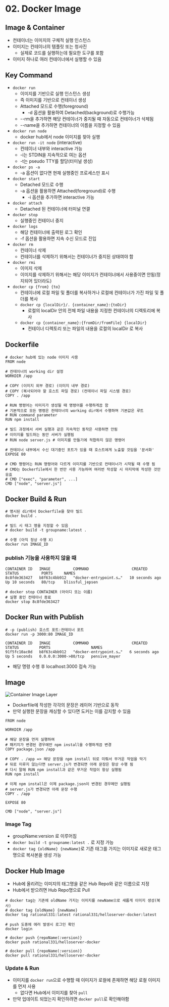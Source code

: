 # 02. Docker Image

## Image & Container
* 컨테이너는 이미지의 구체적 실행 인스턴스
* 이미지는 컨테이너의 템플릿 또는 청사진
  * 실제로 코드를 실행하는데 필요한 도구를 포함
* 이미지 하나로 여러 컨테이너에서 실행할 수 있음

## Key Command
* `docker run`
  * 이미지를 기반으로 실행 인스턴스 생성
  * 즉 이미지를 기반으로 컨테이너 생성
  * Attached 모드로 수행(foreground)
    * -d 옵션을 활용하여 Detached(background)로 수행가능
  * --rm을 추가하면 해당 컨테이너가 중지될 때 자동으로 컨테이너가 삭제됨
  * --name을 추가하면 컨테이너의 이름을 지정할 수 있음
* `docker run node`
  * docker hub에서 node 이미지를 찾아 실행
* `docker run -it node` (interactive)
  * 컨테이너 내부와 interactive 가능
  * -i는 STDIN을 지속적으로 여는 옵션
  * -t는 pseudo TTY를 할당(터미널 생성)
* `docker ps -a`
  * -a 옵션이 없다면 현재 실행중인 프로세스만 표시
* `docker start`
  * Detached 모드로 수행
  * -a 옵션을 활용하면 Attached(foreground)로 수행
    * -i 옵션을 추가하면 interactive 가능
* `docker attach`
  * Detached 된 컨테이너에 터미널 연결
* `docker stop`
  * 실행중인 컨테이너 중지
* `docker logs`
  * 해당 컨테이너에 출력된 로그 확인
  * -f 옵션을 활용하면 지속 수신 모드로 진입
* `docker rm`
  * 컨테이너 삭제
  * 컨테이너를 삭제하기 위해서는 컨테이너가 중지된 상태여야 함
* `docker rmi`
  * 이미지 삭제
  * 이미지를 삭제하기 위해서는 해당 이미지가 컨테이너에서 사용중이면 안됨(정지되어 있더라도)
* `docker cp {from} {to}`
  * 컨테이너에 로컬 파일 및 폴더를 복사하거나 로컬에 컨테이너가 가진 파일 및 폴더를 복사
  * `docker cp {localDir}/. {container_name}:{toDir}`
    * 로컬의 localDir 안의 전체 파일 내용을 지정한 컨테이너의 디렉토리에 복사
  * `docker cp {container_name}:{fromDir/fromFile} {localDir}`
    * 컨테이너 디렉토리 또는 파일의 내용을 로컬의 localDir 로 복사

## Dockerfile

```Docker
# docker hub에 있는 node 이미지 사용
FROM node 

# 컨테이너의 working dir 설정
WORKDIR /app

# COPY (이미지 외부 경로) (이미지 내부 경로)
# COPY (복사되어야 할 호스트 파일 경로) (컨테이너 파일 시스템 경로)
COPY . /app 

# RUN 명령어는 이미지가 생성될 때 명령어를 수행하게끔 함
# 기본적으로 모든 명령은 컨테이너의 working dir에서 수행하며 기본값은 루트
# RUN command parameter
RUN npm install 

# 빌드 과정에서 서버 실행과 같은 지속적인 동작은 사용하면 안됨
# 이미지를 빌드하는 동안 서버가 실행됨
# RUN node server.js # 이미지를 만들기에 적합하지 않은 명령어

# 컨테이너 내부에서 수신 대기중인 포트가 있을 때 호스트에게 노출할 것임을 '문서화'
EXPOSE 80

# CMD 명령어는 RUN 명령어와 다르게 이미지를 기반으로 컨테이너가 시작될 때 수행 됨
# CMD는 Dockerfile에서 한 번만 사용 가능하며 여러번 작성할 시 마지막에 작성한 것만 유효
# CMD ["exec", "parameter", ...]
CMD ["node", "server.js"]
```
## Docker Build & Run
```docker
# 명시된 dir에서 Dockerfile을 찾아 빌드
docker build . 

# 빌드 시 태그 명을 지정할 수 있음
# docker build -t groupname:latest .

# 수행 (아직 정상 수행 X)
docker run IMAGE_ID
```

### publish 기능을 사용하지 않을 때
```Console
CONTAINER ID   IMAGE          COMMAND                   CREATED          STATUS          PORTS     NAMES
8c8fde363427   b8f63c4bb912   "docker-entrypoint.s…"   10 seconds ago   Up 10 seconds   80/tcp    blissful_jepsen
```

```Console
# docker stop CONTAINER (아이디 또는 이름)
# 실행 중인 컨테이너 종료
docker stop 8c8fde363427
```

## Docker Run with Publish
```console
# -p (publish) 호스트 포트:컨테이너 포트
docker run -p 3000:80 IMAGE_ID
```
```console
CONTAINER ID   IMAGE          COMMAND                   CREATED         STATUS         PORTS                  NAMES
91f5fc10ac0d   b8f63c4bb912   "docker-entrypoint.s…"   6 seconds ago   Up 5 seconds   0.0.0.0:3000->80/tcp   pensive_mayer
```
* 해당 명령 수행 후 localhost:3000 접속 가능

## Image
![Container Image Layer](imageLayer.png)
* Dockerfile에 작성한 각각의 문장은 레이어 기반으로 동작
* 만약 실행한 문장을 캐싱할 수 있다면 도커는 이를 감지할 수 있음

```docker
FROM node 

WORKDIR /app

# 해당 문장을 먼저 실행하여
# 패키지가 변경된 경우에만 npm install을 수행하게끔 변경
COPY package.json /app

# COPY . /app => 해당 문장을 npm install 뒤로 미뤄서 무거운 작업을 막기
# 뒤로 미루지 않는다면 server.js가 변경되면 아래 문장은 항상 수행 됨
# 다시 말해 RUN npm install과 같은 무거운 작업이 항상 실행됨
RUN npm install 

# 이제 npm install은 이제 package.json이 변경된 경우메만 실행됨
# server.js가 변경되면 아래 문장 수행
COPY . /app

EXPOSE 80

CMD ["node", "server.js"]
```

### Image Tag
* groupName:version 로 이루어짐
* `docker build -t groupname:latest .` 로 지정 가능
* `docker tag {oldName} {newName}`로 기존 태그를 가지는 이미지로 새로운 태그명으로 복사본을 생성 가능

## Docker Hub Image
* Hub에 올리려는 이미지의 태그명을 같은 Hub Repo와 같은 이름으로 지정
* Hub에서 받으려면 Hub Repo명으로 Pull

```Console
# docker tag는 기존에 oldName 가지는 이미지를 newName으로 새롭게 이미지 생성(복사)
# docker tag {oldName} {newName}
docker tag rational331:latest rational331/helloserver-docker:latest

# push 도중에 에러 발생시 로그인 확인
docker login

# docker push {repoName(:version)}
docker push rational331/helloserver-docker

# docker pull {repoName(:version)}
docker pull rational331/helloserver-docker
```

### Update & Run
* 이미지를 `docker run`으로 수행할 때 이미지가 로컬에 존재하면 해당 로컬 이미지를 먼저 사용
  * 없다면 Hub에서 이미지를 찾아 `pull`
* 만약 업데이트 되었는지 확인하려면 `docker pull`로 확인해야함